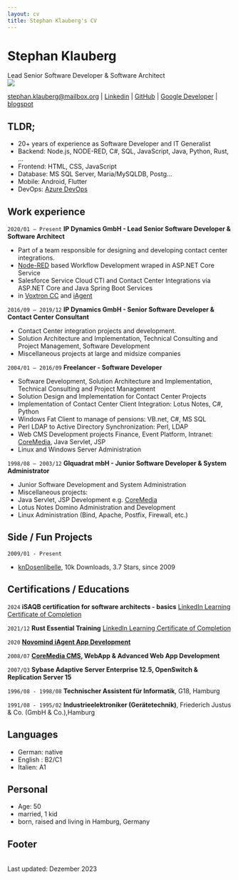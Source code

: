 ```yaml
---
layout: cv
title: Stephan Klauberg's CV
---
```

# Stephan Klauberg
Lead Senior Software Developer & Software Architect
<br/>
![](https://media.licdn.com/dms/image/D4E03AQHBrONGduZelA/profile-displayphoto-shrink_800_800/0/1689425380784?e=1716422400&v=beta&t=pdEniBw2nFg1vFCI-lO7EjfX6TqHVb5Rxx0k8IFtzTE)
<div id="webaddress">
<a href="stephan.klauberg@mailbox.org">stephan.klauberg@mailbox.org</a>
| <a href="https://www.linkedin.com/in/stephan-klauberg">Linkedin</a>
| <a href="https://github.com/StephanKlauberg">GitHub</a>
| <a href="https://play.google.com/store/apps/dev?id=6166820916362934477">Google Developer</a>
| <a href="https://stephan-klauberg.blogspot.com">blogspot</a>
</div>

## TLDR;
* 20+ years of experience as Software Developer and IT Generalist
* Backend: Node.js, NODE-RED, C#, SQL, JavaScript, Java, Python, Rust, ...
* Frontend: HTML, CSS, JavaScript
* Database: MS SQL Server, Maria/MySQLDB, Postg...
* Mobile: Android, Flutter
* DevOps: [Azure DevOps](https://azure.microsoft.com/en-us/products/devops)

## Work experience
`2020/01 – Present` __IP Dynamics GmbH - Lead Senior Software Developer & Software Architect__
- Part of a team responsible for designing and developing contact center integrations.
- [Node-RED](https://nodered.org/) based Workflow Development wraped in ASP.NET Core Service
- Salesforce Service Cloud CTI and Contact Center Integrations via ASP.NET Core and Java Spring Boot Services
- in [Voxtron CC](https://enghouseinteractive.de/loesungen/contact-center/omnichannel-contact-center-software/) and [iAgent](https://www.novomind.com/en/customer-service/iagent/)

`2016/09 – 2019/12` __IP Dynamics GmbH - Senior Software Developer & Contact Center Consultant__
- Contact Center integration projects and development.
- Solution Architecture and Implementation, Technical Consulting and Project Management, Software Development
- Miscellaneous projects at large and midsize companies
  
`2004/01 – 2016/09` __Freelancer - Software Developer__
- Software Development, Solution Architecture and Implementation, Technical Consulting and Project Management
- Solution Design and Implementation for Contact Center Projects 
- Implementation of Contact Center Client Integration: Lotus Notes, C#, Python
- Windows Fat Client to manage of pensions: VB.net,  C#, MS SQL
- Perl LDAP to Active Directory Synchronization: Perl, LDAP
- Web CMS Development projects Finance, Event Platform, Intranet: [CoreMedia](https://www.coremedia.com/), Java Servlet, JSP
- Linux and Windows Server Administration

`1998/08 – 2003/12` __GIquadrat mbH - Junior Software Developer & System Administrator__
- Junior Software Development and System Administration
- Miscellaneous projects:
- Java Servlet, JSP Development e.g. [CoreMedia](https://www.coremedia.com/) 
- Lotus Notes Domino Administration and Development
- Linux Administration (Bind, Apache, Postfix, Firewall, etc.)

## Side / Fun Projects
`2009/01 - Present`
- [knDosenlibelle](https://play.google.com/store/apps/dev?id=6166820916362934477), 10k Downloads, 3.7 Stars, since 2009

## Certifications / Educations
`2024` 
__iSAQB certification for software architects - basics__ [LinkedIn Learning Certificate of Completion](https://www.linkedin.com/learning/certificates/7718151911f64e63f300c2aa59f6290403ed6ac75931eda70a9ca967d5ec613e)

`2021/12` 
__Rust Essential Training__ [LinkedIn Learning Certificate of Completion](https://www.linkedin.com/learning/certificates/9691ffd3445ee104aa5ce32caca0bb9391525a948f92ca94e6eafd074019c655)

`2020`
__[Novomind iAgent App Development](https://apps.novomind.com/developer/iagent/overview.html)__ 

`2008/07`
__[CoreMedia CMS](https://www.coremedia.com/), WebApp & Advanced Web App Development__

`2007/Q3`
__Sybase Adaptive Server Enterprise 12.5, OpenSwitch & Replication Server 15__

`1996/08 - 1998/08`
__Technischer Assistent für Informatik__, G18, Hamburg 

`1991/08 - 1995/02`
__Industrieelektroniker (Gerätetechnik)__, Friederich Justus & Co. (GmbH & Co.),Hamburg 

## Languages
<!-- https://preply.com/de/blog/englisch-sprachniveaus/ -->
- German: native
- English : B2/C1
- Italien: A1

## Personal
* Age: 50
* married, 1 kid
* born, raised and living in Hamburg, Germany
<!-- Myers-Briggs: INFP -->

## Footer
<br/>Last updated: Dezember 2023<br/>
